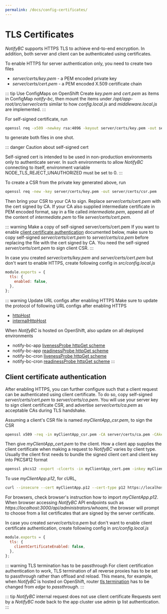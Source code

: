 ```yaml
---
permalink: /docs/config-certificates/
---
```


# TLS Certificates

_NotifyBC_ supports HTTPS TLS to achieve end-to-end encryption. In addition, both server and client can be authenticated using certificates.

To enable HTTPS for server authentication only, you need to create two files

- _server/certs/key.pem_ - a PEM encoded private key
- _server/certs/cert.pem_ - a PEM encoded X.509 certificate chain

::: tip Use ConfigMaps on OpenShift
Create _key.pem_ and _cert.pem_ as items in ConfigMap _notify-bc_, then mount the items under _/opt/app-root/src/server/certs_ similar to how _config.local.js_ and _middleware.local.js_ are implemented.
:::

For self-signed certificate, run

```sh
openssl req -x509 -newkey rsa:4096 -keyout server/certs/key.pem -out server/certs/cert.pem -nodes -days 365 -subj "/CN=NotifyBC"
```

to generate both files in one shot.

::: danger Caution about self-signed cert

Self-signed cert is intended to be used in non-production environments only to authenticate server. In such environments to allow _NotifyBC_ connecting to itself, environment variable NODE_TLS_REJECT_UNAUTHORIZED must be set to 0.
:::

To create a CSR from the private key generated above, run

```sh
openssl req -new -key server/certs/key.pem -out server/certs/csr.pem
```

Then bring your CSR to your CA to sign. Replace _server/certs/cert.pem_ with the cert signed by CA. If your CA also supplied intermediate certificate in PEM encoded format, say in a file called _intermediate.pem_, append all of the content of _intermediate.pem_ to file _server/certs/cert.pem_.

::: warning Make a copy of self-signed server/certs/cert.pem
If you want to enable [client certificate authentication](#client-certificate-authentication) documented below, make sure to copy self-signed _server/certs/cert.pem_ to _server/certs/ca.pem_ before replacing the file with the cert signed by CA.
You need the self-signed _server/certs/cert.pem_ to sign client CSR.
:::

In case you created _server/certs/key.pem_ and _server/certs/cert.pem_ but don't want to enable HTTPS, create following config in _src/config.local.js_

```js
module.exports = {
  tls: {
    enabled: false,
  },
};
```

::: warning Update URL configs after enabling HTTPS
Make sure to update the protocol of following URL configs after enabling HTTPS

- [httpHost](../config/httpHost.md)
- [internalHttpHost](../config/internalHttpHost.md)

When _NotifyBC_ is hosted on OpenShift, also update on all deployed environments

- notify-bc-app [livenessProbe httpGet scheme](https://github.com/bcgov/NotifyBC/blob/d389d260ce29beb9631dd73867870fa842fb6181/.openshift-templates/notify-bc.yml#L81)
- notify-bc-app [readinessProbe httpGet scheme](https://github.com/bcgov/NotifyBC/blob/d389d260ce29beb9631dd73867870fa842fb6181/.openshift-templates/notify-bc.yml#L96)
- notify-bc-cron [livenessProbe httpGet scheme](https://github.com/bcgov/NotifyBC/blob/d389d260ce29beb9631dd73867870fa842fb6181/.openshift-templates/notify-bc.yml#L169)
- notify-bc-cron [readinessProbe httpGet scheme](https://github.com/bcgov/NotifyBC/blob/d389d260ce29beb9631dd73867870fa842fb6181/.openshift-templates/notify-bc.yml#L182)
  :::

## Client certificate authentication

After enabling HTTPS, you can further configure such that a client request can be authenticated using client certificate. To do so, copy self-signed _server/certs/cert.pem_ to _server/certs/ca.pem_. You will use your server key to sign client certificate CSR, and advertise _server/certs/ca.pem_ as acceptable CAs during TLS handshake.

Assuming a client's CSR file is named _myClientApp_csr.pem_, to sign the CSR

```sh
openssl x509 -req -in myClientApp_csr.pem -CA server/certs/ca.pem -CAkey server/certs/key.pem -out myClientApp_cert.pem -set_serial 01 -days 365
```

Then give _myClientApp_cert.pem_ to the client. How a client app supplies the client certificate when making a request to _NotifyBC_ varies by client type. Usually the client first needs to bundle the signed client cert and client key into PKCS#12 format

```sh
openssl pkcs12 -export -clcerts -in myClientApp_cert.pem -inkey myClientApp_key.pem -out myClientApp.p12
```

To use _myClientApp.p12_, for cURL,

```sh
curl --insecure --cert myClientApp.p12 --cert-type p12 https://localhost:3000/api/administrators/whoami
```

For browsers, check browser's instruction how to import _myClientApp.p12_. When browser accessing _NotifyBC_ API endpoints such as _https://localhost:3000/api/administrators/whoami_, the browser will prompt to choose from a list certificates that are signed by the server certificate.

In case you created _server/certs/ca.pem_ but don't want to enable client certificate authentication, create following config in _src/config.local.js_

```js
module.exports = {
  tls: {
    clientCertificateEnabled: false,
  },
};
```

::: warning TLS termination has to be passthrough
For client certification authentication to work, TLS termination of all reverse proxies has to be set to passthrough rather than offload and reload. This means, for example, when _NotifyBC_ is hosted on OpenShift, router [tls termination](https://github.com/bcgov/NotifyBC/blob/d389d260ce29beb9631dd73867870fa842fb6181/.openshift-templates/notify-bc.yml#L319) has to be changed from _edge_ to _passthrough_.
:::

::: tip <i>NotifyBC</i> internal request does not use client certificate
Requests sent by a _NotifyBC_ node back to the app cluster use admin ip list authentication.
:::
